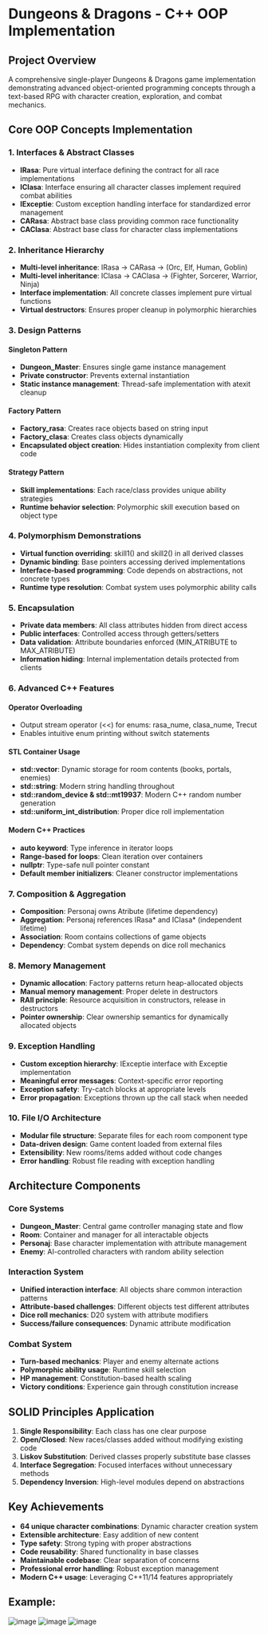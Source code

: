 # Dungeons & Dragons - C++ OOP Implementation

## Project Overview

A comprehensive single-player Dungeons & Dragons game implementation demonstrating advanced object-oriented programming concepts through a text-based RPG with character creation, exploration, and combat mechanics.

## Core OOP Concepts Implementation

### 1. Interfaces & Abstract Classes

- **IRasa**: Pure virtual interface defining the contract for all race implementations
- **IClasa**: Interface ensuring all character classes implement required combat abilities  
- **IExceptie**: Custom exception handling interface for standardized error management
- **CARasa**: Abstract base class providing common race functionality
- **CAClasa**: Abstract base class for character class implementations

### 2. Inheritance Hierarchy

- **Multi-level inheritance**: IRasa → CARasa → (Orc, Elf, Human, Goblin)
- **Multi-level inheritance**: IClasa → CAClasa → (Fighter, Sorcerer, Warrior, Ninja)
- **Interface implementation**: All concrete classes implement pure virtual functions
- **Virtual destructors**: Ensures proper cleanup in polymorphic hierarchies

### 3. Design Patterns

#### **Singleton Pattern**
- **Dungeon_Master**: Ensures single game instance management
- **Private constructor**: Prevents external instantiation
- **Static instance management**: Thread-safe implementation with atexit cleanup

#### **Factory Pattern**
- **Factory_rasa**: Creates race objects based on string input
- **Factory_clasa**: Creates class objects dynamically
- **Encapsulated object creation**: Hides instantiation complexity from client code

#### **Strategy Pattern**
- **Skill implementations**: Each race/class provides unique ability strategies
- **Runtime behavior selection**: Polymorphic skill execution based on object type

### 4. Polymorphism Demonstrations

- **Virtual function overriding**: skill1() and skill2() in all derived classes
- **Dynamic binding**: Base pointers accessing derived implementations
- **Interface-based programming**: Code depends on abstractions, not concrete types
- **Runtime type resolution**: Combat system uses polymorphic ability calls

### 5. Encapsulation

- **Private data members**: All class attributes hidden from direct access
- **Public interfaces**: Controlled access through getters/setters
- **Data validation**: Attribute boundaries enforced (MIN_ATRIBUTE to MAX_ATRIBUTE)
- **Information hiding**: Internal implementation details protected from clients

### 6. Advanced C++ Features

#### **Operator Overloading**
- Output stream operator (<<) for enums: rasa_nume, clasa_nume, Trecut
- Enables intuitive enum printing without switch statements

#### **STL Container Usage**
- **std::vector**: Dynamic storage for room contents (books, portals, enemies)
- **std::string**: Modern string handling throughout
- **std::random_device & std::mt19937**: Modern C++ random number generation
- **std::uniform_int_distribution**: Proper dice roll implementation

#### **Modern C++ Practices**
- **auto keyword**: Type inference in iterator loops
- **Range-based for loops**: Clean iteration over containers
- **nullptr**: Type-safe null pointer constant
- **Default member initializers**: Cleaner constructor implementations

### 7. Composition & Aggregation

- **Composition**: Personaj owns Atribute (lifetime dependency)
- **Aggregation**: Personaj references IRasa* and IClasa* (independent lifetime)
- **Association**: Room contains collections of game objects
- **Dependency**: Combat system depends on dice roll mechanics

### 8. Memory Management

- **Dynamic allocation**: Factory patterns return heap-allocated objects
- **Manual memory management**: Proper delete in destructors
- **RAII principle**: Resource acquisition in constructors, release in destructors
- **Pointer ownership**: Clear ownership semantics for dynamically allocated objects

### 9. Exception Handling

- **Custom exception hierarchy**: IExceptie interface with Exceptie implementation
- **Meaningful error messages**: Context-specific error reporting
- **Exception safety**: Try-catch blocks at appropriate levels
- **Error propagation**: Exceptions thrown up the call stack when needed

### 10. File I/O Architecture

- **Modular file structure**: Separate files for each room component type
- **Data-driven design**: Game content loaded from external files
- **Extensibility**: New rooms/items added without code changes
- **Error handling**: Robust file reading with exception handling

## Architecture Components

### Core Systems
- **Dungeon_Master**: Central game controller managing state and flow
- **Room**: Container and manager for all interactable objects
- **Personaj**: Base character implementation with attribute management
- **Enemy**: AI-controlled characters with random ability selection

### Interaction System
- **Unified interaction interface**: All objects share common interaction patterns
- **Attribute-based challenges**: Different objects test different attributes
- **Dice roll mechanics**: D20 system with attribute modifiers
- **Success/failure consequences**: Dynamic attribute modification

### Combat System
- **Turn-based mechanics**: Player and enemy alternate actions
- **Polymorphic ability usage**: Runtime skill selection
- **HP management**: Constitution-based health scaling
- **Victory conditions**: Experience gain through constitution increase

## SOLID Principles Application

1. **Single Responsibility**: Each class has one clear purpose
2. **Open/Closed**: New races/classes added without modifying existing code
3. **Liskov Substitution**: Derived classes properly substitute base classes
4. **Interface Segregation**: Focused interfaces without unnecessary methods
5. **Dependency Inversion**: High-level modules depend on abstractions

## Key Achievements

- **64 unique character combinations**: Dynamic character creation system
- **Extensible architecture**: Easy addition of new content
- **Type safety**: Strong typing with proper abstractions
- **Code reusability**: Shared functionality in base classes
- **Maintainable codebase**: Clear separation of concerns
- **Professional error handling**: Robust exception management
- **Modern C++ usage**: Leveraging C++11/14 features appropriately

## Example:

![image](https://github.com/user-attachments/assets/227acfb8-cbfc-4523-a43b-0267f788bde6)
![image](https://github.com/user-attachments/assets/d88018bb-2b7a-42a3-916e-5cf1cb41d4d0)
![image](https://github.com/user-attachments/assets/a19235be-9261-43f0-bd96-3c916f2ab245)


